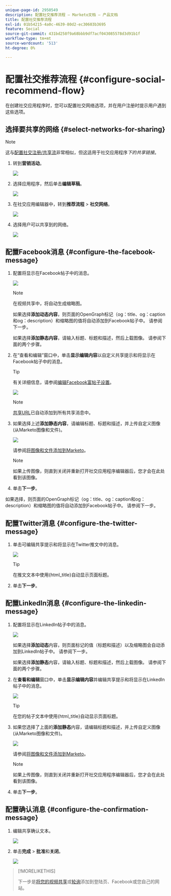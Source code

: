 ```yaml
---
unique-page-id: 2950549
description: 配置社交推荐流程 — Marketo文档 — 产品文档
title: 配置社交推荐流程
exl-id: 01b54215-4a0c-4639-80d2-ec30603b3695
feature: Social
source-git-commit: 431bd258f9a68bbb9df7acf043085578d3d91b1f
workflow-type: tm+mt
source-wordcount: '513'
ht-degree: 0%

---
```


# 配置社交推荐流程 {#configure-social-recommend-flow}

在创建社交应用程序时，您可以配置社交网络选项，并在用户注册时提示用户遇到这些选项。

## 选择要共享的网络 {#select-networks-for-sharing}

>[!NOTE]
>
>这与[配置社交注册/共享流](/help/marketo/product-docs/demand-generation/social/configuring-social-actions/configure-social-sign-up-share-flow.md)非常相似，但这适用于社交应用程序&#x200B;_下的共享链接_。

1. 转到&#x200B;**营销活动**。

   ![](assets/login-marketing-activities-1.png)

1. 选择应用程序，然后单击&#x200B;**编辑草稿**。

   ![](assets/image2014-9-22-11-3a51-3a6.png)

1. 在社交应用编辑器中，转到&#x200B;**推荐流程** > **社交网络**。

   ![](assets/recommendedflow.png)

1. 选择用户可以共享到的网络。

   ![](assets/socialnetworkschoose.png)

## 配置Facebook消息 {#configure-the-facebook-message}

1. 配置将显示在Facebook帖子中的消息。

   ![](assets/image2014-9-22-11-3a53-3a21.png)

   >[!NOTE]
   >
   >在视频共享中，将自动生成缩略图。

   如果选择&#x200B;**添加动态内容**，则页面的OpenGraph标记（og：title、og：caption和og：description）和缩略图的值将自动添加到Facebook帖子中。 请参阅下一步。

   如果选择&#x200B;**添加静态内容**，请输入标题、标题和描述，然后上载图像。 请参阅下面的两个步骤。

1. 在“查看和编辑”窗口中，单击&#x200B;**显示编辑内容**&#x200B;以自定义共享提示和将显示在Facebook帖子中的消息。

   >[!TIP]
   >
   >有关详细信息，请参阅[编辑Facebook富帖子设置](/help/marketo/product-docs/demand-generation/facebook/edit-facebook-rich-post-settings.md)。

   ![](assets/image2014-9-22-11-3a54-3a36.png)

   >[!NOTE]
   >
   >[共享URL](/help/marketo/product-docs/demand-generation/social/social-functions/choose-the-share-url-for-a-social-app.md)已自动添加到所有共享消息中。

1. 如果选择上述&#x200B;**添加静态内容**，请编辑标题、标题和描述，并上传自定义图像(从Marketo图像和文件)。

   ![](assets/image2014-9-22-11-3a55-3a14.png)

   请参阅[将图像和文件添加到Marketo](/help/marketo/product-docs/demand-generation/images-and-files/add-images-and-files-to-marketo.md)。

   >[!NOTE]
   >
   >如果上传图像，则直到关闭并重新打开社交应用程序编辑器后，您才会在此处看到该图像。

1. 单击&#x200B;**下一步**。

如果选择，则页面的OpenGraph标记（og：title、og：caption和og：description）和缩略图的值将自动添加到Facebook帖子中。 请参阅下一步。

## 配置Twitter消息 {#configure-the-twitter-message}

1. 单击可编辑共享提示和将显示在Twitter推文中的消息。

   ![](assets/image2014-9-22-12-3a2-3a40.png)

   >[!TIP]
   >
   >在推文文本中使用{html_title}自动显示页面标题。

1. 单击&#x200B;**下一步**。

## 配置LinkedIn消息 {#configure-the-linkedin-message}

1. 配置将显示在LinkedIn帖子中的消息。

   ![](assets/image2014-9-22-12-3a3-3a21.png)

   如果选择&#x200B;**添加动态**&#x200B;内容，则页面标记的值（标题和描述）以及缩略图会自动添加到LinkedIn帖子中。 请参阅下一步。

   如果选择&#x200B;**添加静态**&#x200B;内容，请输入标题、标题和描述，然后上载图像。 请参阅下面的两个步骤。

1. 在&#x200B;**查看和编辑**&#x200B;窗口中，单击&#x200B;**显示编辑内容**&#x200B;并编辑共享提示和将显示在LinkedIn帖子中的消息。

   ![](assets/image2014-9-22-12-3a3-3a38.png)

   >[!TIP]
   >
   >在您的帖子文本中使用{html_title}自动显示页面标题。

1. 如果您选择了上面的&#x200B;**添加静态**&#x200B;内容，请编辑标题和描述，并上传自定义图像(从Marketo图像和文件)。

   ![](assets/image2014-9-22-12-3a4-3a43.png)

   请参阅[将图像和文件添加到Marketo](/help/marketo/product-docs/demand-generation/images-and-files/add-images-and-files-to-marketo.md)。

   >[!NOTE]
   >
   >如果上传图像，则直到关闭并重新打开社交应用程序编辑器后，您才会在此处看到该图像。

1. 单击&#x200B;**下一步**。

## 配置确认消息 {#configure-the-confirmation-message}

1. 编辑共享确认文本。

   ![](assets/image2014-9-22-12-3a5-3a30.png)

1. 单击&#x200B;**完成** > **批准**&#x200B;和&#x200B;**关闭**。

   ![](assets/image2014-9-22-12-3a5-3a45.png)

>[!MORELIKETHIS]
>
>下一步是[将您的视频共享](/help/marketo/product-docs/demand-generation/social/configuring-social-actions/customize-video-share-flow.md)或[轮询](/help/marketo/product-docs/demand-generation/social/creating-a-poll/create-a-poll.md)添加到登陆页、Facebook或您自己的网站。
